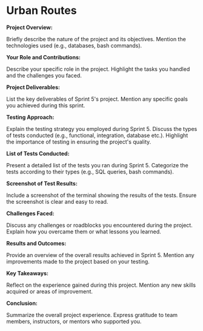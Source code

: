 # Urban Routes

**Project Overview:**

Briefly describe the nature of the project and its objectives.
Mention the technologies used (e.g., databases, bash commands).

**Your Role and Contributions:**

Describe your specific role in the project.
Highlight the tasks you handled and the challenges you faced.

**Project Deliverables:**

List the key deliverables of Sprint 5's project.
Mention any specific goals you achieved during this sprint.

**Testing Approach:**

Explain the testing strategy you employed during Sprint 5.
Discuss the types of tests conducted (e.g., functional, integration, database etc.).
Highlight the importance of testing in ensuring the project's quality.

**List of Tests Conducted:**

Present a detailed list of the tests you ran during Sprint 5.
Categorize the tests according to their types (e.g., SQL queries, bash commands).

**Screenshot of Test Results:**

Include a screenshot of the terminal showing the results of the tests.
Ensure the screenshot is clear and easy to read.

**Challenges Faced:**

Discuss any challenges or roadblocks you encountered during the project.
Explain how you overcame them or what lessons you learned.

**Results and Outcomes:**

Provide an overview of the overall results achieved in Sprint 5.
Mention any improvements made to the project based on your testing.

**Key Takeaways:**

Reflect on the experience gained during this project.
Mention any new skills acquired or areas of improvement.

**Conclusion:**

Summarize the overall project experience.
Express gratitude to team members, instructors, or mentors who supported you.
